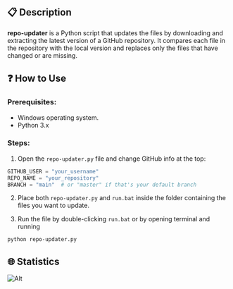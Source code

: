 ## 📋 Description
**repo-updater** is a Python script that updates the files by downloading and extracting the latest version of a GitHub repository. It compares each file in the repository with the local version and replaces only the files that have changed or are missing.

## ❓ How to Use

### Prerequisites:
- Windows operating system.
- Python 3.x 

### Steps:

1. Open the `repo-updater.py` file and change GitHub info at the top:
```python
GITHUB_USER = "your_username"
REPO_NAME = "your_repository"
BRANCH = "main"  # or "master" if that's your default branch
```

2. Place both `repo-updater.py` and `run.bat` inside the folder containing the files you want to update.

3. Run the file by double-clicking `run.bat` or by opening terminal and running
```bash
python repo-updater.py
```

## 🌐 Statistics
![Alt](https://repobeats.axiom.co/api/embed/8eb1e488e7418d03f443e817f7bbb31dc39cccca.svg "Repobeats analytics image")
